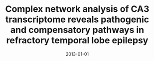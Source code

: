 ---
title: "Complex network analysis of CA3 transcriptome reveals pathogenic and compensatory pathways in refractory temporal lobe epilepsy"
collection: publications
permalink: /publication/2013-bando2013complex
authors: "S. Y. Bando, F. N. Silva, L. da F. Costa, A. V. Silva, L. R Pimentel-Silva, L. H. M. Castro, H.-T. Wen, E. Amaro Jr, C. A. Moreira-Filho"
date: 2013-01-01
venue: '<i>PLoS One<\i>, v. 8, n. 11, p. e79913'
bibtex: "bando2013complex.bib"
paperurl: 'http://journals.plos.org/plosone/article?id=10.1371/journal.pone.0079913'
doi: 10.1371/journal.pone.0079913
---